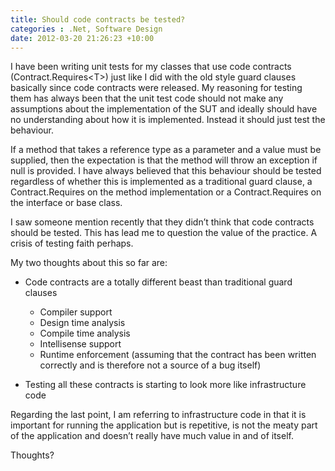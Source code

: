 ```yaml
---
title: Should code contracts be tested?
categories : .Net, Software Design
date: 2012-03-20 21:26:23 +10:00
---
```


I have been writing unit tests for my classes that use code contracts (Contract.Requires&lt;T&gt;) just like I did with the old style guard clauses basically since code contracts were released. My reasoning for testing them has always been that the unit test code should not make any assumptions about the implementation of the SUT and ideally should have no understanding about how it is implemented. Instead it should just test the behaviour. 

If a method that takes a reference type as a parameter and a value must be supplied, then the expectation is that the method will throw an exception if null is provided. I have always believed that this behaviour should be tested regardless of whether this is implemented as a traditional guard clause, a Contract.Requires on the method implementation or a Contract.Requires on the interface or base class.

<!--more-->

I saw someone mention recently that they didn’t think that code contracts should be tested. This has lead me to question the value of the practice. A crisis of testing faith perhaps. 

My two thoughts about this so far are:

* Code contracts are a totally different beast than traditional guard clauses

  * Compiler support
  * Design time analysis
  * Compile time analysis
  * Intellisense support
  * Runtime enforcement (assuming that the contract has been written correctly and is therefore not a source of a bug itself)

* Testing all these contracts is starting to look more like infrastructure code

Regarding the last point, I am referring to infrastructure code in that it is important for running the application but is repetitive, is not the meaty part of the application and doesn’t really have much value in and of itself.

Thoughts?


